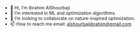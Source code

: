 - 👋 Hi, I’m Ibrahim AlShourbaji
- 👀 I’m interested in ML and optimization algorithms.
- 💞️ I’m looking to collaborate on nature-inspired optimization.
- 📫 How to reach me email: alshourbajiibrahim@gmail.com  


<!---
IBRAlShourbaji/IBRAlShourbaji is a ✨ special ✨ repository because its `README.md` (this file) appears on your GitHub profile.
You can click the Preview link to take a look at your changes.
--->
